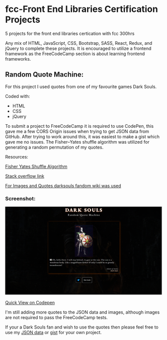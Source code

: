 # fcc-Front End Libraries Certification Projects
5 projects for the front end libraries certication with fcc 300hrs

Any mix of HTML, JavaScript, CSS, Bootstrap, SASS, React, Redux, and jQuery to complete these projects.  It is encouraged to utilize a frontend framework as the FreeCodeCamp section is about learning frontend frameworks.

## Random Quote Machine:

For this project I used quotes from one of my favourite games Dark Souls.

Coded with:
* HTML
* CSS
* jQuery

To submit a project to FreeCodeCamp it is required to use CodePen, this gave me a few CORS Origin issues when trying to get JSON data from GitHub.  After trying to work around this, it was easiest to make a gist which gave me no issues.  The Fisher–Yates shuffle algorithm was utilized for generating a random permutation of my quotes.

Resources:

[Fisher Yates Shuffle Algorithm](https://en.wikipedia.org/wiki/Fisher%E2%80%93Yates_shuffle)

[Stack overflow link](http://stackoverflow.com/a/2450976)

[For Images and Quotes darksouls fandom wiki was used](https://darksouls.fandom.com/wiki/Category:Dark_Souls:_Characters)


### Screenshot:

![Screenshot of Dark Souls Random Quote Machine](dark-souls-random-quote-machine-screenshot.png "Screenshot Dark Souls Random Quote Machine")

[Quick View on Codepen](https://codepen.io/FoxyStoat/full/WNGbjea)

I'm still adding more quotes to the JSON data and images, although images are not required to pass the FreeCodeCamp tests.

If your a Dark Souls fan and wish to use the quotes then please feel free to use my [JSON data](https://github.com/FoxyStoat/fcc-front-end-libraries-certification/blob/main/Dark%20Souls%20random%20quote%20machine/assets/data.json) or [gist](https://gist.githubusercontent.com/FoxyStoat/4cb3bb827521c1a8640392db67612f3e/raw/4bb61ec62f4bd652c2f7f7b880cfa1c6ba571129/darksouls-quotes.json) for your own project.

